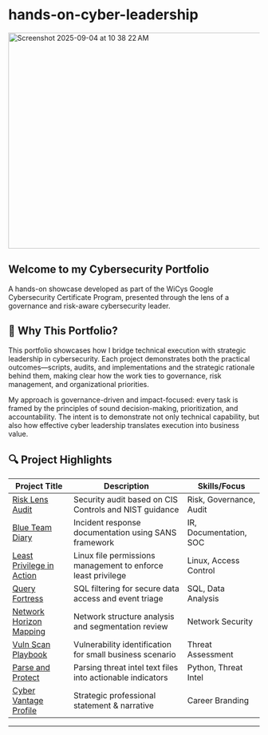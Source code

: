 # hands-on-cyber-leadership
<img width="1311" height="432" alt="Screenshot 2025-09-04 at 10 38 22 AM" src="https://github.com/user-attachments/assets/1cc08d49-7889-45ba-b862-4a629989af5b" />

## **Welcome to my Cybersecurity Portfolio** 
A hands-on showcase developed as part of the WiCys Google Cybersecurity Certificate Program, presented through the lens of a governance and risk-aware cybersecurity leader.

## 🎯 Why This Portfolio?

This portfolio showcases how I bridge technical execution with strategic leadership in cybersecurity. Each project demonstrates both the practical outcomes—scripts, audits, and implementations and the strategic rationale behind them, making clear how the work ties to governance, risk management, and organizational priorities.

My approach is governance-driven and impact-focused: every task is framed by the principles of sound decision-making, prioritization, and accountability. The intent is to demonstrate not only technical capability, but also how effective cyber leadership translates execution into business value.

## 🔍 Project Highlights

| Project Title | Description | Skills/Focus |
|---------------|-------------|--------------|
| [Risk Lens Audit](https://github.com/MZWANGCYBER/risk-lens-audit) | Security audit based on CIS Controls and NIST guidance | Risk, Governance, Audit |
| [Blue Team Diary](https://github.com/MZWANGCYBER/blue-team-diary) | Incident response documentation using SANS framework | IR, Documentation, SOC |
| [Least Privilege in Action](https://github.com/MZWANGCYBER/least-privilege-in-action) | Linux file permissions management to enforce least privilege | Linux, Access Control |
| [Query Fortress](https://github.com/MZWANGCYBER/query-fortress) | SQL filtering for secure data access and event triage | SQL, Data Analysis |
| [Network Horizon Mapping](https://github.com/MZWANGCYBER/network-horizon-mapping) | Network structure analysis and segmentation review | Network Security |
| [Vuln Scan Playbook](https://github.com/MZWANGCYBER/vuln-scan-playbook) | Vulnerability identification for small business scenario | Threat Assessment |
| [Parse and Protect](https://github.com/MZWANGCYBER/parse-and-protect) | Parsing threat intel text files into actionable indicators | Python, Threat Intel |
| [Cyber Vantage Profile](https://github.com/MZWANGCYBER/cyber-vantage-profile) | Strategic professional statement & narrative | Career Branding |

---
